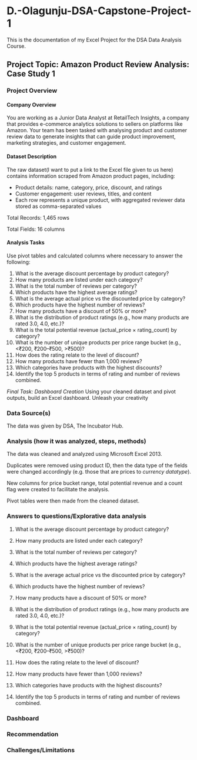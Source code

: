 # D.-Olagunju-DSA-Capstone-Project-1
This is the documentation of my Excel Project for the DSA Data Analysis Course.

## Project Topic: Amazon Product Review Analysis: Case Study 1
### Project Overview
#### Company Overview
You are working as a Junior Data Analyst at RetailTech Insights, a company that provides e-commerce analytics solutions to sellers on platforms like Amazon. Your team has been tasked with analysing product and customer review data to generate insights that can guide product improvement, marketing strategies, and customer engagement.
  
#### Dataset Description
The raw dataset(I want to put a link to the Excel file given to us here) contains information scraped from Amazon product pages, including:
- Product details: name, category, price, discount, and ratings
- Customer engagement: user reviews, titles, and content
- Each row represents a unique product, with aggregated reviewer data stored as comma-separated values

Total Records: 1,465 rows

Total Fields: 16 columns

#### Analysis Tasks
 Use pivot tables and calculated columns where necessary to answer the following:
1. What is the average discount percentage by product category?
2. How many products are listed under each category?
3. What is the total number of reviews per category?
4. Which products have the highest average ratings?
5. What is the average actual price vs the discounted price by category?
6. Which products have the highest number of reviews?
7. How many products have a discount of 50% or more?
8. What is the distribution of product ratings (e.g., how many products are rated 3.0, 4.0, etc.)?
9. What is the total potential revenue (actual_price × rating_count) by category?
10. What is the number of unique products per price range bucket (e.g., <₹200, ₹200–₹500, >₹500)?
11. How does the rating relate to the level of discount?
12. How many products have fewer than 1,000 reviews?
13. Which categories have products with the highest discounts?
14. Identify the top 5 products in terms of rating and number of reviews combined.

*Final Task: Dashboard Creation*
Using your cleaned dataset and pivot outputs, build an Excel dashboard. Unleash your creativity

### Data Source(s)
The data was given by DSA, The Incubator Hub.

### Analysis (how it was analyzed, steps, methods)
The data was cleaned and analyzed using Microsoft Excel 2013. 

Duplicates were removed using product ID, then the data type of the fields were changed accordingly (e.g. those that are prices to *currency datatype*). 

New columns for price bucket range, total potential revenue and a count flag were created to facilitate the analysis.

Pivot tables were then made from the cleaned dataset.

### Answers to questions/Explorative data analysis
1. What is the average discount percentage by product category?
  
2. How many products are listed under each category?

3. What is the total number of reviews per category?

4. Which products have the highest average ratings?

5. What is the average actual price vs the discounted price by category?

6. Which products have the highest number of reviews?

7. How many products have a discount of 50% or more?

8. What is the distribution of product ratings (e.g., how many products are rated 3.0, 4.0, etc.)?

9. What is the total potential revenue (actual_price × rating_count) by category?

10. What is the number of unique products per price range bucket (e.g., <₹200, ₹200–₹500, >₹500)?

11. How does the rating relate to the level of discount?

12. How many products have fewer than 1,000 reviews?

13. Which categories have products with the highest discounts?

14. Identify the top 5 products in terms of rating and number of reviews combined.

### Dashboard

### Recommendation
### Challenges/Limitations
  
